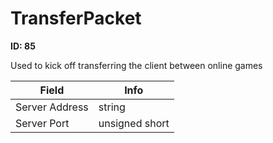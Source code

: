 # TransferPacket

__ID: 85__

Used to kick off transferring the client between online games

<table><thead><tr><th>Field</th><th>Info</th></tr></thead><tbody>
<tr><td>Server Address</td><td>string</td></tr>
<tr><td>Server Port</td><td>unsigned short</td></tr>
</tbody></table>